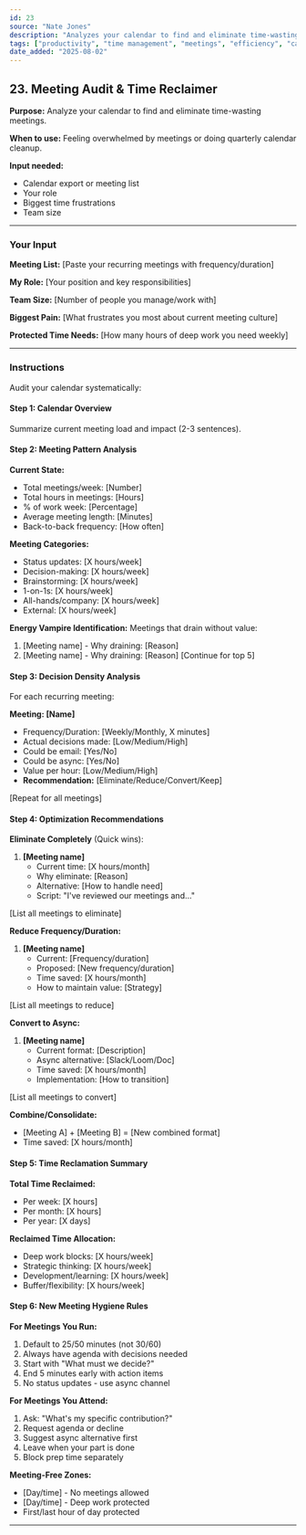 ```yaml
---
id: 23
source: "Nate Jones"
description: "Analyzes your calendar to find and eliminate time-wasting meetings."
tags: ["productivity", "time management", "meetings", "efficiency", "calendar"]
date_added: "2025-08-02"
---
```


## 23\. Meeting Audit & Time Reclaimer

**Purpose:** Analyze your calendar to find and eliminate time-wasting meetings.

**When to use:** Feeling overwhelmed by meetings or doing quarterly calendar cleanup.

**Input needed:**

* Calendar export or meeting list  
* Your role  
* Biggest time frustrations  
* Team size

---

### **Your Input**

**Meeting List:** \[Paste your recurring meetings with frequency/duration\]

**My Role:** \[Your position and key responsibilities\]

**Team Size:** \[Number of people you manage/work with\]

**Biggest Pain:** \[What frustrates you most about current meeting culture\]

**Protected Time Needs:** \[How many hours of deep work you need weekly\]

---

### **Instructions**

Audit your calendar systematically:

#### **Step 1: Calendar Overview**

Summarize current meeting load and impact (2-3 sentences).

#### **Step 2: Meeting Pattern Analysis**

**Current State:**

* Total meetings/week: \[Number\]  
* Total hours in meetings: \[Hours\]  
* % of work week: \[Percentage\]  
* Average meeting length: \[Minutes\]  
* Back-to-back frequency: \[How often\]

**Meeting Categories:**

* Status updates: \[X hours/week\]  
* Decision-making: \[X hours/week\]  
* Brainstorming: \[X hours/week\]  
* 1-on-1s: \[X hours/week\]  
* All-hands/company: \[X hours/week\]  
* External: \[X hours/week\]

**Energy Vampire Identification:** Meetings that drain without value:

1. \[Meeting name\] \- Why draining: \[Reason\]  
2. \[Meeting name\] \- Why draining: \[Reason\] \[Continue for top 5\]

#### **Step 3: Decision Density Analysis**

For each recurring meeting:

**Meeting: \[Name\]**

* Frequency/Duration: \[Weekly/Monthly, X minutes\]  
* Actual decisions made: \[Low/Medium/High\]  
* Could be email: \[Yes/No\]  
* Could be async: \[Yes/No\]  
* Value per hour: \[Low/Medium/High\]  
* **Recommendation:** \[Eliminate/Reduce/Convert/Keep\]

\[Repeat for all meetings\]

#### **Step 4: Optimization Recommendations**

**Eliminate Completely** (Quick wins):

1. **\[Meeting name\]**  
   * Current time: \[X hours/month\]  
   * Why eliminate: \[Reason\]  
   * Alternative: \[How to handle need\]  
   * Script: "I've reviewed our meetings and..."

\[List all meetings to eliminate\]

**Reduce Frequency/Duration:**

1. **\[Meeting name\]**  
   * Current: \[Frequency/duration\]  
   * Proposed: \[New frequency/duration\]  
   * Time saved: \[X hours/month\]  
   * How to maintain value: \[Strategy\]

\[List all meetings to reduce\]

**Convert to Async:**

1. **\[Meeting name\]**  
   * Current format: \[Description\]  
   * Async alternative: \[Slack/Loom/Doc\]  
   * Time saved: \[X hours/month\]  
   * Implementation: \[How to transition\]

\[List all meetings to convert\]

**Combine/Consolidate:**

* \[Meeting A\] \+ \[Meeting B\] \= \[New combined format\]  
* Time saved: \[X hours/month\]

#### **Step 5: Time Reclamation Summary**

**Total Time Reclaimed:**

* Per week: \[X hours\]  
* Per month: \[X hours\]  
* Per year: \[X days\]

**Reclaimed Time Allocation:**

* Deep work blocks: \[X hours/week\]  
* Strategic thinking: \[X hours/week\]  
* Development/learning: \[X hours/week\]  
* Buffer/flexibility: \[X hours/week\]

#### **Step 6: New Meeting Hygiene Rules**

**For Meetings You Run:**

1. Default to 25/50 minutes (not 30/60)  
2. Always have agenda with decisions needed  
3. Start with "What must we decide?"  
4. End 5 minutes early with action items  
5. No status updates \- use async channel

**For Meetings You Attend:**

1. Ask: "What's my specific contribution?"  
2. Request agenda or decline  
3. Suggest async alternative first  
4. Leave when your part is done  
5. Block prep time separately

**Meeting-Free Zones:**

* \[Day/time\] \- No meetings allowed  
* \[Day/time\] \- Deep work protected  
* First/last hour of day protected

---